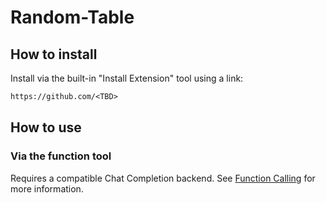 # Random-Table

## How to install

Install via the built-in "Install Extension" tool using a link:

```txt
https://github.com/<TBD>
```

## How to use

### Via the function tool

Requires a compatible Chat Completion backend. See [Function Calling](https://docs.sillytavern.app/for-contributors/function-calling/) for more information.


